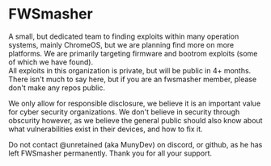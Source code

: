 # FWSmasher
A small, but dedicated team to finding exploits within many operation systems, mainly ChromeOS, but we are planning find more on more platforms. We are primarily targeting firmware and bootrom exploits (some of which we have found).  
All exploits in this organization is private, but will be public in 4+ months. There isn't much to say here, but if you are an fwsmasher member, please don't make any repos public.  

We only allow for responsible disclosure, we believe it is an important value for cyber security organizations. We don't believe in security through obscurity however, as we believe the general public should also know about what vulnerabilities exist in their devices, and how to fix it.  

Do not contact @unretained (aka MunyDev) on discord, or github, as he has left FWSmasher permanently. Thank you for all your support.
